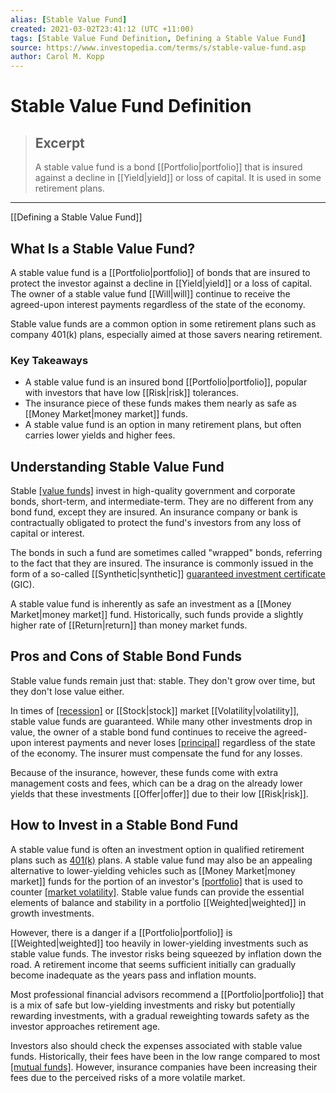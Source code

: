 ```yaml
---
alias: [Stable Value Fund]
created: 2021-03-02T23:41:12 (UTC +11:00)
tags: [Stable Value Fund Definition, Defining a Stable Value Fund]
source: https://www.investopedia.com/terms/s/stable-value-fund.asp
author: Carol M. Kopp
---
```


# Stable Value Fund Definition

> ## Excerpt
> A stable value fund is a bond [[Portfolio|portfolio]] that is insured against a decline in [[Yield|yield]] or loss of capital. It is used in some retirement plans.

---

[[Defining a Stable Value Fund]]
## What Is a Stable Value Fund?

A stable value fund is a [[Portfolio|portfolio]] of bonds that are insured to protect the investor against a decline in [[Yield|yield]] or a loss of capital. The owner of a stable value fund [[Will|will]] continue to receive the agreed-upon interest payments regardless of the state of the economy.

Stable value funds are a common option in some retirement plans such as company 401(k) plans, especially aimed at those savers nearing retirement.

### Key Takeaways

-   A stable value fund is an insured bond [[Portfolio|portfolio]], popular with investors that have low [[Risk|risk]] tolerances.
-   The insurance piece of these funds makes them nearly as safe as [[Money Market|money market]] funds.
-   A stable value fund is an option in many retirement plans, but often carries lower yields and higher fees.

## Understanding Stable Value Fund

Stable [[value funds]](https://www.investopedia.com/terms/v/valuefund.asp) invest in high-quality government and corporate bonds, short-term, and intermediate-term. They are no different from any bond fund, except they are insured. An insurance company or bank is contractually obligated to protect the fund's investors from any loss of capital or interest.

The bonds in such a fund are sometimes called "wrapped" bonds, referring to the fact that they are insured. The insurance is commonly issued in the form of a so-called [[Synthetic|synthetic]] [guaranteed investment certificate](https://www.investopedia.com/terms/g/gic.asp) (GIC).

A stable value fund is inherently as safe an investment as a [[Money Market|money market]] fund. Historically, such funds provide a slightly higher rate of [[Return|return]] than money market funds.

## Pros and Cons of Stable Bond Funds

Stable value funds remain just that: stable. They don't grow over time, but they don't lose value either.

In times of [[recession]](https://www.investopedia.com/terms/r/recession.asp) or [[Stock|stock]] market [[Volatility|volatility]], stable value funds are guaranteed. While many other investments drop in value, the owner of a stable bond fund continues to receive the agreed-upon interest payments and never loses [[principal]](https://www.investopedia.com/terms/p/[[Principal|principal]].asp) regardless of the state of the economy. The insurer must compensate the fund for any losses.

Because of the insurance, however, these funds come with extra management costs and fees, which can be a drag on the already lower yields that these investments [[Offer|offer]] due to their low [[Risk|risk]].

## How to Invest in a Stable Bond Fund

A stable value fund is often an investment option in qualified retirement plans such as [401(k)](https://www.investopedia.com/terms/1/401kplan.asp) plans. A stable value fund may also be an appealing alternative to lower-yielding vehicles such as [[Money Market|money market]] funds for the portion of an investor's [[portfolio]](https://www.investopedia.com/terms/p/[[Portfolio|portfolio]].asp) that is used to counter [[market volatility]](https://www.investopedia.com/terms/v/[[Volatility|volatility]].asp). Stable value funds can provide the essential elements of balance and stability in a portfolio [[Weighted|weighted]] in growth investments.

However, there is a danger if a [[Portfolio|portfolio]] is [[Weighted|weighted]] too heavily in lower-yielding investments such as stable value funds. The investor risks being squeezed by inflation down the road. A retirement income that seems sufficient initially can gradually become inadequate as the years pass and inflation mounts.

Most professional financial advisors recommend a [[Portfolio|portfolio]] that is a mix of safe but low-yielding investments and risky but potentially rewarding investments, with a gradual reweighting towards safety as the investor approaches retirement age.

Investors also should check the expenses associated with stable value funds. Historically, their fees have been in the low range compared to most [[mutual funds]](https://www.investopedia.com/terms/m/mutualfund.asp). However, insurance companies have been increasing their fees due to the perceived risks of a more volatile market.
